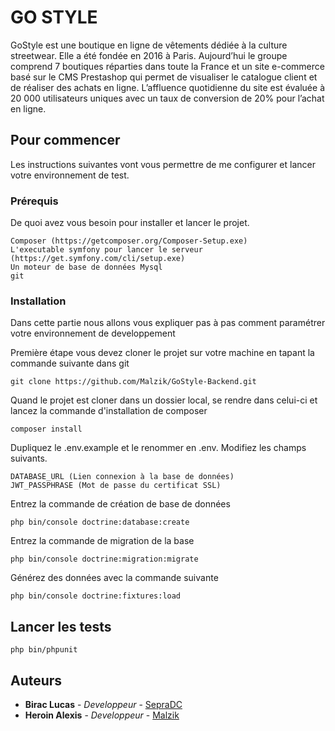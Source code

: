 # GO STYLE
GoStyle est une boutique en ligne de vêtements dédiée à la culture streetwear. Elle a été fondée en 2016 à Paris. Aujourd’hui le groupe comprend 7 boutiques réparties dans toute la France et un site e-commerce basé sur le CMS Prestashop qui permet de visualiser le catalogue client et de réaliser des achats en ligne.
L’affluence quotidienne du site est évaluée à 20 000 utilisateurs uniques avec un taux de conversion de 20% pour l’achat en ligne.

## Pour commencer

Les instructions suivantes vont vous permettre de me configurer et lancer votre environnement de test.

### Prérequis

De quoi avez vous besoin pour installer et lancer le projet.

```
Composer (https://getcomposer.org/Composer-Setup.exe)
L'executable symfony pour lancer le serveur (https://get.symfony.com/cli/setup.exe)
Un moteur de base de données Mysql
git
```

### Installation

Dans cette partie nous allons vous expliquer pas à pas comment paramétrer votre environnement de developpement

Première étape vous devez cloner le projet sur votre machine en tapant la commande suivante dans git

```
git clone https://github.com/Malzik/GoStyle-Backend.git
```

Quand le projet est cloner dans un dossier local, se rendre dans  celui-ci et lancez la commande d'installation de composer

```
composer install
```

Dupliquez le .env.example et le renommer en .env. Modifiez les champs suivants.

```
DATABASE_URL (Lien connexion à la base de données)
JWT_PASSPHRASE (Mot de passe du certificat SSL)
```

Entrez la commande de création de base de données

```
php bin/console doctrine:database:create
```

Entrez la commande de migration de la base

```
php bin/console doctrine:migration:migrate
```

Générez des données avec la commande suivante

```
php bin/console doctrine:fixtures:load
```

## Lancer les tests

```
php bin/phpunit
```

## Auteurs

* **Birac Lucas** - *Developpeur* - [SepraDC](https://github.com/SepraDC)
* **Heroin Alexis** - *Developpeur* - [Malzik](https://github.com/Malzik)

